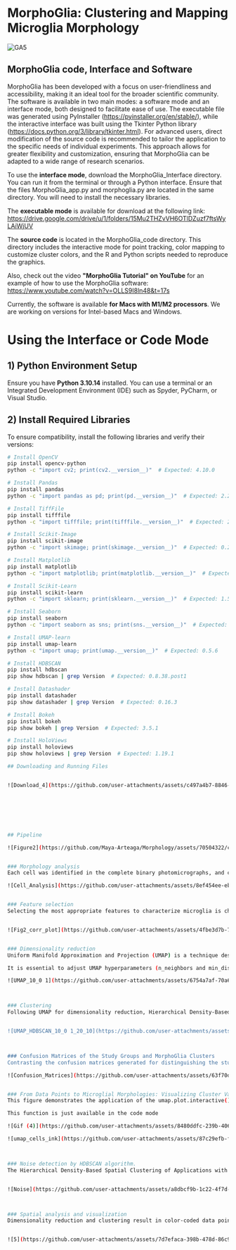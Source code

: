 # MorphoGlia: Clustering and Mapping Microglia Morphology
                         
![GA5](https://github.com/user-attachments/assets/564cf540-9c39-4aa0-a68f-18a5e9076ea5)


## MorphoGlia code, Interface and Software
MorphoGlia has been developed with a focus on user-friendliness and accessibility, making it an ideal tool for the broader scientific community. The software is available in two main modes: a software mode and an interface mode, both designed to facilitate ease of use. The executable file was generated using PyInstaller (https://pyinstaller.org/en/stable/), while the interactive interface was built using the Tkinter Python library (https://docs.python.org/3/library/tkinter.html).
For advanced users, direct modification of the source code is recommended to tailor the application to the specific needs of individual experiments. This approach allows for greater flexibility and customization, ensuring that MorphoGlia can be adapted to a wide range of research scenarios.

To use the **interface mode**, download the MorphoGlia_Interface directory. You can run it from the terminal or through a Python interface. Ensure that the files MorphoGlia_app.py and morphoglia.py are located in the same directory. You will need to install the necessary libraries.

The **executable mode** is available for download at the following link: https://drive.google.com/drive/u/1/folders/15Mu2THZvVH6OTlDZuzf7ftsWyLAiWjUV

The **source code** is located in the MorphoGlia_code directory. This directory includes the interactive mode for point tracking, color mapping to customize cluster colors, and the R and Python scripts needed to reproduce the graphics.

Also, check out the video **"MorphoGlia Tutorial" on YouTube** for an example of how to use the MorphoGlia software: https://www.youtube.com/watch?v=OLLS9I8ln48&t=17s

Currently, the software is available **for Macs with M1/M2 processors**. We are working on versions for Intel-based Macs and Windows.

# Using the Interface or Code Mode

## 1) Python Environment Setup

Ensure you have **Python 3.10.14** installed. You can use a terminal or an Integrated Development Environment (IDE) such as Spyder, PyCharm, or Visual Studio.

## 2) Install Required Libraries

To ensure compatibility, install the following libraries and verify their versions:

```bash
# Install OpenCV
pip install opencv-python
python -c "import cv2; print(cv2.__version__)"  # Expected: 4.10.0

# Install Pandas
pip install pandas
python -c "import pandas as pd; print(pd.__version__)"  # Expected: 2.2.2

# Install TiffFile
pip install tifffile
python -c "import tifffile; print(tifffile.__version__)"  # Expected: 2024.8.10

# Install Scikit-Image
pip install scikit-image
python -c "import skimage; print(skimage.__version__)"  # Expected: 0.24.0

# Install Matplotlib
pip install matplotlib
python -c "import matplotlib; print(matplotlib.__version__)"  # Expected: 3.9.2

# Install Scikit-Learn
pip install scikit-learn
python -c "import sklearn; print(sklearn.__version__)"  # Expected: 1.5.1

# Install Seaborn
pip install seaborn
python -c "import seaborn as sns; print(sns.__version__)"  # Expected: 0.13.2

# Install UMAP-learn
pip install umap-learn
python -c "import umap; print(umap.__version__)"  # Expected: 0.5.6

# Install HDBSCAN
pip install hdbscan
pip show hdbscan | grep Version  # Expected: 0.8.38.post1

# Install Datashader
pip install datashader
pip show datashader | grep Version  # Expected: 0.16.3

# Install Bokeh
pip install bokeh
pip show bokeh | grep Version  # Expected: 3.5.1

# Install HoloViews
pip install holoviews
pip show holoviews | grep Version  # Expected: 1.19.1

## Downloading and Running Files


![Download_4](https://github.com/user-attachments/assets/c497a4b7-8846-4a6f-996d-b3cd9ab5e38d)







## Pipeline

![Figure2](https://github.com/Maya-Arteaga/Morphology/assets/70504322/c498a759-7cff-4317-ba91-7fa1a8c1521f)


### Morphology analysis
Each cell was identified in the complete binary photomicrographs, and classic morphometric features were computed using Python, primarily with the OpenCV library (https://pypi.org/project/opencv-python/). For skeleton analysis, the total branch length (in pixels), number of initial points (cell processes emerging from the soma), number of junction points (branch subdivisions), and number of endpoints (ends of branches) were measured. Cell body analysis included calculating the area, perimeter, circularity (with 1 representing a perfect circle), Feret diameter (maximum caliper diameter), compactness (how closely an object packs its area), aspect ratio (width/height), orientation (angle in degrees), and eccentricity (major axis/minor axis). The same metrics used in cell body analysis were applied to the entire cell. Fractal analysis involved determining convex hulls (the smallest convex set of pixels enclosing a cell) and performing the same calculations as in cell body analysis, as well as calculating the fractal dimension. Sholl analysis consisted of identifying the number of Sholl circles (circles with increasing radii created around the centroid of the cell soma), counting crossing processes (intersections of cell processes with Sholl circles), and measuring the maximum distance (distance between the centroid and the four vertices of the image). These metrics allow researchers to analyze the biologically relevant characteristics of the cell.

![Cell_Analysis](https://github.com/user-attachments/assets/8ef454ee-eb4b-41ab-993e-d8ff393ca723)


### Feature selection
Selecting the most appropriate features to characterize microglia is challenging due to significant biological variability depending on the region and pathology. A fixed set of features that best differentiates morphological states cannot be universally applied. To address this, a dynamic feature selection approach is necessary to ensure relevance and mitigate noise. We employed the Recursive Feature Elimination (RFE) algorithm, a specialized technique for selecting crucial features by iteratively reducing the feature set and removing the least important ones. RFE uses a Random Forest engine as the underlying training model to determine feature importance. The Random Forest algorithm ensures robustness, avoids overfitting, and captures non-linear relationships between features and the target variable. In this study, the groups (SS-CA1, SCOP-CA1, SS-Hilus, and SCOP-Hilus) were used as the target variable. The features analyzed were those computed in the morphology analysis, totaling 32 variables. The RFE algorithm selected the most significant half of these features, enhancing the robustness of the model and enabling feature selection suited to the specificities of each study group. This approach was implemented using the scikit-learn package (https://pypi.org/project/scikit-learn/).


![Fig2_corr_plot](https://github.com/user-attachments/assets/4fbe3d7b-7242-432a-a803-890d5bd38b93)


### Dimensionality reduction
Uniform Manifold Approximation and Projection (UMAP) is a technique designed for non-linear and non-parametric dimensionality reduction. This technique preserves both local and global structures of the data. It assumes that the data is uniformly distributed on a Riemannian manifold with a locally constant Riemannian metric and local connectivity [32, 33]. Key UMAP parameters include the number of nearest neighbors (n_neighbors) and the minimum distance between points (min_dist). The n_neighbors parameter constructs the high-dimensional neighborhood graph, with lower values focusing on local structures and higher values capturing global structures. Recommended values range from 5 to 50. The min_dist parameter controls point clustering, with lower values resulting in tighter clustering and higher values in more dispersed points. The recommended min_dist value is 0.1. Additionally, the number of components (n_components) determines the dimensionality for data reduction. UMAP uses fuzzy set theory to represent the probability distribution in both high-dimensional and low-dimensional spaces, preserving complex data patterns through non-linear embedding [32, 33]. This makes UMAP effective for capturing intricate relationships in the data. This approach was implemented using the scikit-learn package (https://pypi.org/project/umap-learn/). For further details consult https://github.com/lmcinnes/umap.

It is essential to adjust UMAP hyperparameters (n_neighbors and min_dist) based on the data characteristics and experimental goals. Various hyperparameters were tested, demonstrating robust results.

![UMAP_10_0 1](https://github.com/user-attachments/assets/6754a7af-70a6-4f2d-b0af-7e7e49e31a36)



### Clustering
Following UMAP for dimensionality reduction, Hierarchical Density-Based Spatial Clustering of Applications with Noise (HDBSCAN) was used for clustering. This non-parametric method constructs a cluster hierarchy based on the multivariate modes of the underlying distribution by transforming the space according to density, building the cluster hierarchy, and extracting the clusters. HDBSCAN's density-based approach makes minimal assumptions about the clusters, identifying them as regions of high density separated by low-density regions, thus eliminating the need to specify the number of clusters beforehand. This method can identify clusters of varying shapes and sizes and creates a hierarchy based on different density levels. Key hyperparameters include the minimum cluster size (min_cluster_size) and minimum cluster samples (min_samples). The minimum cluster size determines the smallest number of points in a cluster for it to be considered valid; fewer points are treated as noise. Min_samples defines the minimum number of neighboring points required for a point to be considered a core point, which must include at least the specified number of sample points (including itself) in its neighborhood. HDBSCAN effectively handles data noise by excluding points that do not fall within high-density regions, making it robust to noise and outliers. This approach was implemented using the scikit-learn package (https://pypi.org/project/hdbscan/). For further details consult https://github.com/scikit-learn-contrib/hdbscan


![UMAP_HDBSCAN_10_0 1_20_10](https://github.com/user-attachments/assets/95d89ac5-d7c6-4cea-8f28-d5c1df14f32a)



### Confusion Matrices of the Study Groups and MorphoGlia Clusters
Contrasting the confusion matrices generated for distinguishing the study groups and MorphoGlia clusters reveals significant differences in classification accuracy. When evaluating the study groups directly, the accuracy is 0.47, indicating considerable overlap in morphological states. In contrast, clustering with the MorphoGlia pipeline significantly improves classification accuracy to 0.97. This improvement suggests that there is a mixing of morphological states within the study groups, akin to Simpson's Paradox, and that the MorphoGlia pipeline effectively unveils distinct morphological clusters.

![Confusion_Matrices](https://github.com/user-attachments/assets/63f70de7-a993-4649-95e3-bb74ff5cef8e)


### From Data Points to Microglial Morphologies: Visualizing Cluster Variability
This figure demonstrates the application of the umap.plot.interactive() function to trace individual microglial cells to their respective data points within the UMAP space. Despite the effective clustering of morphological states by HDBSCAN, there is variability within the clusters. This variability arises from the 16 selected features, which have been reduced to two dimensions through UMAP, capturing a broad spectrum of microglial morphologies. Notably, MorphoGlia displays these morphologies along a curved continuum, illustrating a gradual transition across diverse microglial states. This visualization underscores the complexity of microglial morphology and the utility of advanced clustering techniques in identifying subtle differences within grouped data.

This function is just available in the code mode

![Gif (4)](https://github.com/user-attachments/assets/8480ddfc-239b-4066-b08d-dfded4e11c9d)

![umap_cells_ink](https://github.com/user-attachments/assets/87c29efb-f4ab-45c8-a51f-2b68db83d1e4)



### Noise detection by HDBSCAN algorithm.
The Hierarchical Density-Based Spatial Clustering of Applications with Noise (HDBSCAN) algorithm operates with minimal assumptions about cluster formation. It identifies clusters as regions of high density distinctly separated by low-density areas, eliminating the need to predefine the number of clusters. This functionality allows HDBSCAN to effectively manage data noise by excluding points outside high-density regions, thereby enhancing its robustness. This capability facilitates the detection of outliers or preprocessing errors. However, in this case, there seems to be no preprocessing error in the cell data. Accordingly, it may be inferred that the detected noise represents transitional morphological states between two clusters, which do not conform to any high-density regions. Further investigation is warranted to clarify this issue. The orange marker indicates the location of three data points represented as noise by HDBSCAN within the structure identified by UMAP. On the left, the corresponding three cells are displayed for visualization.


![Noise](https://github.com/user-attachments/assets/a8dbcf9b-1c22-4f7d-a6ba-1e0bd3e8f48e)



### Spatial analysis and visualization
Dimensionality reduction and clustering result in color-coded data points, each representing a cell. These color-coded cells are mapped back onto the tissue microphotograph to visualize their spatial arrangement. This approach serves two main purposes: confirming similarities among cells within the same cluster and providing insights into the spatial distribution of each clustered cell. This visualization is particularly useful for spatial analyses, allowing for the identification of the most affected zones and uncovering previously unexplored patterns in disease physiopathology.


![5](https://github.com/user-attachments/assets/7d7efaca-398b-478d-86c9-a44af693941d)






